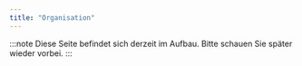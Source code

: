 ```yaml
---
title: "Organisation"
---
```


:::note
Diese Seite befindet sich derzeit im Aufbau. Bitte schauen Sie später wieder vorbei.
:::